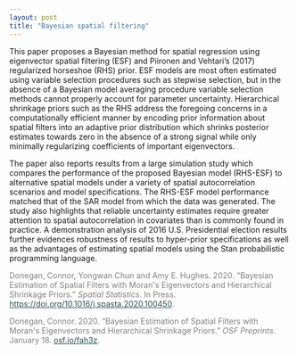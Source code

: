 ```yaml
---
layout: post
title: "Bayesian spatial filtering"
---
```


This paper proposes a Bayesian method for spatial regression using eigenvector spatial filtering (ESF) and Piironen and Vehtari’s (2017) regularized horseshoe (RHS) prior. ESF models are most often estimated using variable selection procedures such as stepwise selection, but in the absence of a Bayesian model averaging procedure variable selection methods cannot properly account for parameter uncertainty. Hierarchical shrinkage priors such as the RHS address the foregoing concerns in a computationally efficient manner by encoding prior information about spatial filters into an adaptive prior distribution which shrinks posterior estimates towards zero in the absence of a strong signal while only minimally regularizing coefficients of important eigenvectors.

The paper also reports results from a large simulation study which compares the performance of the proposed Bayesian model (RHS-ESF) to alternative spatial models under a variety of spatial autocorrelation scenarios and model specifications. The RHS-ESF model performance matched that of the SAR model from which the data was generated. The study also highlights that reliable uncertainty estimates require greater attention to spatial autocorrelation in covariates than is commonly found in practice. A demonstration analysis of 2016 U.S. Presidential election results further evidences robustness of results to hyper-prior specifications as well as the advantages of estimating spatial models using the Stan probabilistic programming language.

<p style="color:Gray">Donegan, Connor, Yongwan Chun and Amy E. Hughes. 2020. “Bayesian Estimation of Spatial Filters with Moran's Eigenvectors and Hierarchical Shrinkage Priors.” <em>Spatial Statistics</em>. In Press. <a style="color:DarkSlateGray" href="https://doi.org/10.1016/j.spasta.2020.100450">https://doi.org/10.1016/j.spasta.2020.100450</a>.</p>

<p style="color:Gray">Donegan, Connor. 2020. “Bayesian Estimation of Spatial Filters with Moran's Eigenvectors and Hierarchical Shrinkage Priors.” <em>OSF Preprints</em>. January 18. <a style="color:DarkSlateGray" href="https://osf.io/fah3z">osf.io/fah3z</a>.</p>
